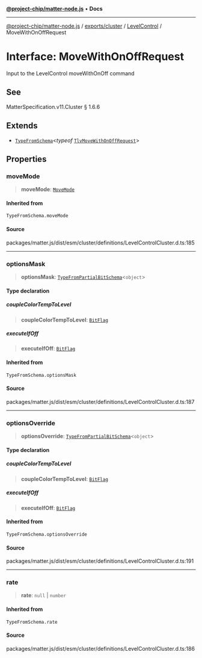 [**@project-chip/matter-node.js**](../../../../../README.md) • **Docs**

***

[@project-chip/matter-node.js](../../../../../modules.md) / [exports/cluster](../../../README.md) / [LevelControl](../README.md) / MoveWithOnOffRequest

# Interface: MoveWithOnOffRequest

Input to the LevelControl moveWithOnOff command

## See

MatterSpecification.v11.Cluster § 1.6.6

## Extends

- [`TypeFromSchema`](../../../../tlv/README.md#typefromschemas)\<*typeof* [`TlvMoveWithOnOffRequest`](../README.md#tlvmovewithonoffrequest)\>

## Properties

### moveMode

> **moveMode**: [`MoveMode`](../enumerations/MoveMode.md)

#### Inherited from

`TypeFromSchema.moveMode`

#### Source

packages/matter.js/dist/esm/cluster/definitions/LevelControlCluster.d.ts:185

***

### optionsMask

> **optionsMask**: [`TypeFromPartialBitSchema`](../../../../schema/README.md#typefrompartialbitschemat)\<`object`\>

#### Type declaration

##### coupleColorTempToLevel

> **coupleColorTempToLevel**: [`BitFlag`](../../../../schema/README.md#bitflag)

##### executeIfOff

> **executeIfOff**: [`BitFlag`](../../../../schema/README.md#bitflag)

#### Inherited from

`TypeFromSchema.optionsMask`

#### Source

packages/matter.js/dist/esm/cluster/definitions/LevelControlCluster.d.ts:187

***

### optionsOverride

> **optionsOverride**: [`TypeFromPartialBitSchema`](../../../../schema/README.md#typefrompartialbitschemat)\<`object`\>

#### Type declaration

##### coupleColorTempToLevel

> **coupleColorTempToLevel**: [`BitFlag`](../../../../schema/README.md#bitflag)

##### executeIfOff

> **executeIfOff**: [`BitFlag`](../../../../schema/README.md#bitflag)

#### Inherited from

`TypeFromSchema.optionsOverride`

#### Source

packages/matter.js/dist/esm/cluster/definitions/LevelControlCluster.d.ts:191

***

### rate

> **rate**: `null` \| `number`

#### Inherited from

`TypeFromSchema.rate`

#### Source

packages/matter.js/dist/esm/cluster/definitions/LevelControlCluster.d.ts:186
